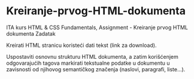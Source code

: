 # Kreiranje-prvog-HTML-dokumenta
ITA kurs HTML &amp; CSS Fundamentals, Assignment - Kreiranje prvog HTML dokumenta
Zadatak

Kreirati HTML stranicu koristeći dati tekst (link za download).

Uspostaviti osnovnu strukturu HTML dokumenta, a zatim korišćenjem odgovarajućih tagova markirati tekstualne podatke u dokumentu u zavisnosti od njihovog semantičkog značenja (naslovi, paragrafi, liste...).
